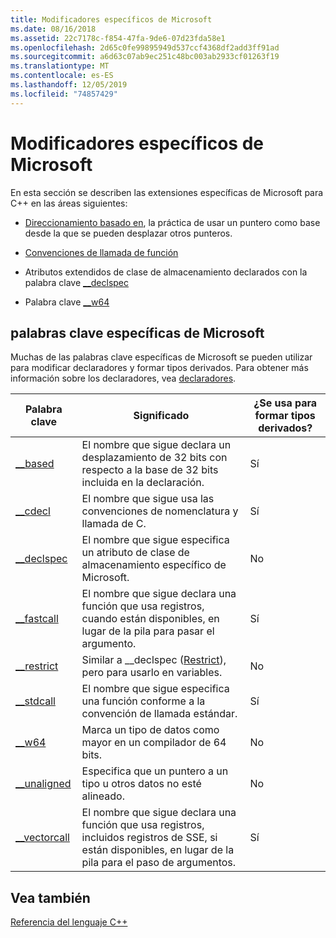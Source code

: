 ```yaml
---
title: Modificadores específicos de Microsoft
ms.date: 08/16/2018
ms.assetid: 22c7178c-f854-47fa-9de6-07d23fda58e1
ms.openlocfilehash: 2d65c0fe99895949d537ccf4368df2add3ff91ad
ms.sourcegitcommit: a6d63c07ab9ec251c48bc003ab2933cf01263f19
ms.translationtype: MT
ms.contentlocale: es-ES
ms.lasthandoff: 12/05/2019
ms.locfileid: "74857429"
---
```

# <a name="microsoft-specific-modifiers"></a>Modificadores específicos de Microsoft

En esta sección se describen las extensiones específicas de Microsoft para C++ en las áreas siguientes:

- [Direccionamiento basado en](based-addressing.md), la práctica de usar un puntero como base desde la que se pueden desplazar otros punteros.

- [Convenciones de llamada de función](calling-conventions.md)

- Atributos extendidos de clase de almacenamiento declarados con la palabra clave [__declspec](declspec.md)

- Palabra clave [__w64](w64.md)

## <a name="microsoft-specific-keywords"></a>palabras clave específicas de Microsoft

Muchas de las palabras clave específicas de Microsoft se pueden utilizar para modificar declaradores y formar tipos derivados. Para obtener más información sobre los declaradores, vea [declaradores](overview-of-declarators.md).

|Palabra clave|Significado|¿Se usa para formar tipos derivados?|
|-------------|-------------|---------------------------------|
|[__based](based-grammar.md)|El nombre que sigue declara un desplazamiento de 32 bits con respecto a la base de 32 bits incluida en la declaración.|Sí|
|[__cdecl](cdecl.md)|El nombre que sigue usa las convenciones de nomenclatura y llamada de C.|Sí|
|[__declspec](declspec.md)|El nombre que sigue especifica un atributo de clase de almacenamiento específico de Microsoft.|No|
|[__fastcall](fastcall.md)|El nombre que sigue declara una función que usa registros, cuando están disponibles, en lugar de la pila para pasar el argumento.|Sí|
|[__restrict](extension-restrict.md)|Similar a __declspec ([Restrict](restrict.md)), pero para usarlo en variables.|No|
|[__stdcall](stdcall.md)|El nombre que sigue especifica una función conforme a la convención de llamada estándar.|Sí|
|[__w64](w64.md)|Marca un tipo de datos como mayor en un compilador de 64 bits.|No|
|[__unaligned](unaligned.md)|Especifica que un puntero a un tipo u otros datos no esté alineado.|No|
|[__vectorcall](vectorcall.md)|El nombre que sigue declara una función que usa registros, incluidos registros de SSE, si están disponibles, en lugar de la pila para el paso de argumentos.|Sí|

## <a name="see-also"></a>Vea también

[Referencia del lenguaje C++](cpp-language-reference.md)

